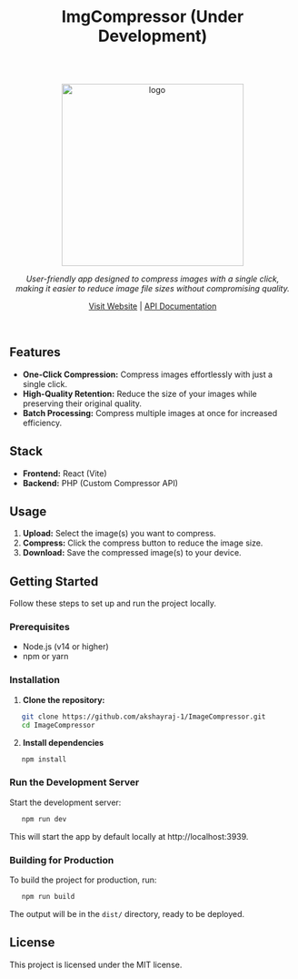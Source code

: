 <h1 align="center">ImgCompressor (Under Development)</h1>

<br>
<br>
<p align="center">
<img alt="logo" src="https://imgcompressor-app.web.app/images/logo.svg" width="320px"/><br>
<p align="center"><i>User-friendly app designed to compress images with a single click,<br>making it easier to reduce image file sizes without compromising quality.</i></p>
<p align="center">
<a href="https://imgcompressor-app.web.app" target="_blank">Visit Website</a> | 
<a href="API_DOC.md">API Documentation</a>
</p>
<br>

## Features

- **One-Click Compression:** Compress images effortlessly with just a single click.
- **High-Quality Retention:** Reduce the size of your images while preserving their original quality.
- **Batch Processing:** Compress multiple images at once for increased efficiency.

## Stack

- **Frontend:** React (Vite)
- **Backend:** PHP (Custom Compressor API)

## Usage

1. **Upload:** Select the image(s) you want to compress.
2. **Compress:** Click the compress button to reduce the image size.
3. **Download:** Save the compressed image(s) to your device.

## Getting Started

Follow these steps to set up and run the project locally.

### Prerequisites

- Node.js (v14 or higher)
- npm or yarn

### Installation

1. **Clone the repository:**

```bash
   git clone https://github.com/akshayraj-1/ImageCompressor.git
   cd ImageCompressor
```

2. **Install dependencies**

```bash
   npm install
```

### Run the Development Server

Start the development server:

```bash
   npm run dev
```

This will start the app by default locally at http://localhost:3939.

### Building for Production

To build the project for production, run:

```bash
   npm run build
```

The output will be in the `dist/` directory, ready to be deployed.

## License

This project is licensed under the MIT license.
